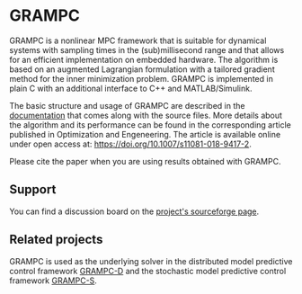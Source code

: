 # GRAMPC
GRAMPC is a nonlinear MPC framework that is suitable for dynamical systems with sampling times in the (sub)millisecond range and that allows for an efficient implementation on embedded hardware. The algorithm is based on an augmented Lagrangian formulation with a tailored gradient method for the inner minimization problem. GRAMPC is implemented in plain C with an additional interface to C++ and MATLAB/Simulink.

The basic structure and usage of GRAMPC are described in the [documentation](doc/GRAMPC_2.3.pdf) that comes along with the source files. More details about the algorithm and its performance can be found in the corresponding article published in Optimization and Engeneering. The article is available online under open access at: https://doi.org/10.1007/s11081-018-9417-2.

Please cite the paper when you are using results obtained with GRAMPC.

## Support
You can find a discussion board on the [project's sourceforge page](https://sourceforge.net/p/grampc/discussion/general).

## Related projects
GRAMPC is used as the underlying solver in the distributed model predictive control framework [GRAMPC-D](https://github.com/grampc/grampc-d) and the stochastic model predictive control framework [GRAMPC-S](https://github.com/grampc/grampc-s).
